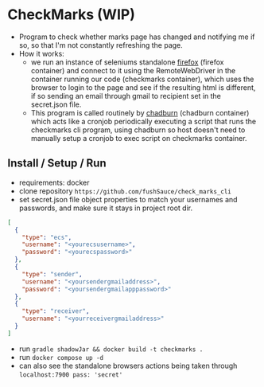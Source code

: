 # CheckMarks (WIP)
- Program to check whether marks page has changed and notifying me if so, so that I'm not constantly refreshing the page.
- How it works: 
  - we run an instance of seleniums standalone [firefox](https://hub.docker.com/r/selenium/standalone-firefox) (firefox container) and connect to it using the RemoteWebDriver in the container running our code (checkmarks container), which uses the browser to login to the page and see if the resulting html is different, if so sending an email through gmail to recipient set in the secret.json file.
  - This program is called routinely by [chadburn](https://github.com/PremoWeb/chadburn) (chadburn container) which acts like a cronjob periodically executing a script that runs the checkmarks cli program, using chadburn so host doesn't need to manually setup a cronjob to exec script on checkmarks container.
## Install / Setup / Run
- requirements: docker
- clone repository `https://github.com/fushSauce/check_marks_cli`
- set secret.json file object properties to match your usernames and passwords, and make sure it stays in project root dir.
```json
[
  {
    "type": "ecs",
    "username": "<yourecsusername>",
    "password": "<yourecspassword>"
  },
  {
    "type": "sender",
    "username": "<yoursendergmailaddress>",
    "password": "<yoursendergmailapppassword>"
  },
  {
    "type": "receiver",
    "username": "<yourreceivergmailaddress>"
  }
]
```
- run `gradle shadowJar && docker build -t checkmarks .`
- run `docker compose up -d`
- can also see the standalone browsers actions being taken through `localhost:7900 pass: 'secret'`